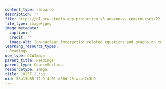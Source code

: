 ```yaml
---
content_type: resource
description: ''
file: https://ol-ocw-studio-app-production.s3.amazonaws.com/courses/22-01-introduction-to-nuclear-engineering-and-ionizing-radiation-fall-2016/58a13b6571e94c01d80d25facae7c3b9_1025F_2.jpg
file_type: image/jpeg
image_metadata:
  caption: ''
  credit: ''
  image-alt: Ion-nuclear interaction related equations and graphs on two blackboards.
learning_resource_types:
- Readings
ocw_type: OCWImage
parent_title: Readings
parent_type: CourseSection
resourcetype: Image
title: 1025F_2.jpg
uid: 58a13b65-71e9-4c01-d80d-25facae7c3b9
---
```

